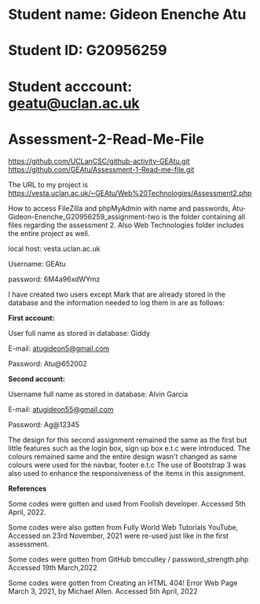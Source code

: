 # Student name: Gideon Enenche Atu
# Student ID: G20956259
# Student acccount: geatu@uclan.ac.uk

# Assessment-2-Read-Me-File

https://github.com/UCLanCSC/github-activity-GEAtu.git<!--This is the link to the GitHub Repo of Gideon Enenche Atu geatu@uclan.ac.uk G209562509 UCLanCSC/github-activity-GEAtu-->
https://github.com/GEAtu/Assessment-1-Read-me-file.git<!--This is the link to the GitHub Repo of Gideon Enenche Atu geatu@uclan.ac.uk G209562509 GEAtu/Assessment-1-Read-me-file-->

The URL to my project is https://vesta.uclan.ac.uk/~GEAtu/Web%20Technologies/Assessment2.php

How to access FileZilla and phpMyAdmin with name and passwords, Atu-Gideon-Enenche_G20956259_assignment-two is the folder containing all files regarding the assessment 2. Also Web Technologies folder includes the entire project as well.

local host: vesta.uclan.ac.uk

Username: GEAtu

password: 6M4a96xdWYmz


I have created two users except Mark that are already stored in the database and the information needed to log them in are as follows:

**First account:**

User full name as stored in database: Giddy

E-mail: atugideon5@gmail.com

Password: Atu@652002

**Second account:**

Username full name as stored in database: Alvin Garcia

E-mail: atugideon55@gmail.com

Password: Ag@12345


The design for this second assignment remained the same as the first but little features such as the login box, sign up box e.t.c were introduced. 
The colours remained same and the entire design wasn't changed as same colours were used for the navbar, footer e.t.c
The use of Bootstrap 3 was also used to enhance the responsiveness of the items in this assignment.

**References**

Some codes were gotten and used from Foolish developer. Accessed 5th April, 2022.

Some codes were also gotten from Fully World Web Tutorials YouTube, Accessed on 23rd November, 2021 were re-used just like in the first assessment.

Some codes were gotten from GitHub bmcculley / password_strength.php Accessed 19th March,2022

Some codes were gotten from Creating an HTML 404! Error Web Page March 3, 2021, by Michael Allen. Accessed 5th April, 2022

